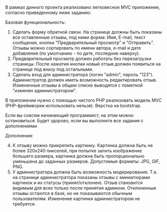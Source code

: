 В рамках данного проекта реализовано легковесное MVC приложение, согласно приведенному ниже заданию:<br> 

Базовая функциональность:<br>
<ol>
<li>
Сделать форму обратной связи. 
На странице должны быть показаны все оставленные отзывы, под ними форма: Имя, E-mail, текст сообщения, кнопки "Предварительный просмотр" и "Отправить".
Отзывы можно сортировать по имени автора, e-mail и дате добавления (по умолчанию - по дате, последние наверху).
</li>
<li>Предварительный просмотр должен работать без перезагрузки страницы. После нажатия кнопки новый отзыв должен появиться на странице под внизу под остальными.</li>
<li>Сделать вход для администратора (логин "admin", пароль "123"). Администратор должен иметь возможность редактировать отзыв. Измененные отзывы в общем списке выводятся с пометкой "изменен администратором".</li>
</ol>

В приложении нужно с помощью чистого PHP реализовать модель MVC (PHP-фреймворки использовать нельзя).
Верстка на bootstrap.<br>

Если вы совсем начинающий программист, на этом можно остановиться. Будет здорово, если вы выполните все задания с дополнениями<br>

Дополнения:<br>

<ol start="4">
<li>К отзыву можно прикрепить картинку.
Картинка должна быть не более 320х240 пикселей, при попытке залить изображение большего размера, картинка должна быть пропорционально уменьшена до заданных размеров. Допустимые форматы: JPG, GIF, PNG.</li>
<li>У администратора должна быть возможность модерирования.
Т.е. на странице администратора показаны отзывы с миниатюрами картинок и их статусы (принят/отклонен).
Отзыв становится видимым для всех только после принятия админом. Отклоненные отзывы остаются в базе, но не показываются обычным пользователям. Изменение картинки администратором не требуется.</li>
</ol>
